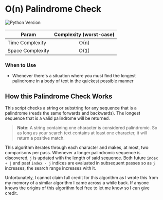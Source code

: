 # O(n) Palindrome Check

![Python Version](https://img.shields.io/badge/Python-3.6-green?style=flat)

| Param            | Complexity (worst-case) |
|------------------|:-----------------------:|
| Time Complexity  |          O(n)           |
| Space Complexity |          O(1)           |

### When to Use
* Whenever there's a situation where you must find the longest palindrome in a body of text in the quickest possible manner 

## How this Palindrome Check Works
This script checks a string or substring for any sequence that is a palindrome (reads the same forwards
and backwards).  The longest sequence that is a valid palindrome will be returned.

> **Note:** A string containing one character is considered palindromic.  So as long as your
> search text contains at least one character, it will return a positive match.

This algorithm iterates through each character and makes, at most, two comparisons per pass.  Whenever
a longer palindromic sequence is discovered, `j` is updated with the length of said sequence.  Both
future `index + j` and past `index - j` indices are evaluated in subsequent passes so as `j` increases,
the search range increases with it.

Unfortunately, I cannot claim full credit for this algorithm as I wrote this from my memory of a similar
algorithm I came across a while back.  If anyone knows the origins of this algorithm feel free to let me 
know so I can give credit.